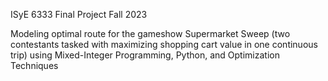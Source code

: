 ISyE 6333 Final Project Fall 2023

Modeling optimal route for the gameshow Supermarket Sweep (two contestants tasked with maximizing shopping cart value in one continuous trip) using Mixed-Integer Programming, Python, and Optimization Techniques 
